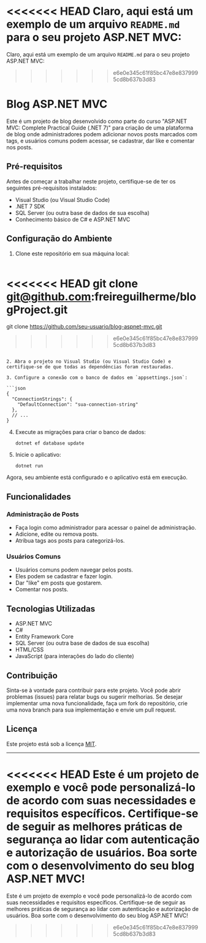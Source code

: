 <<<<<<< HEAD
﻿Claro, aqui está um exemplo de um arquivo `README.md` para o seu projeto ASP.NET MVC:
=======
Claro, aqui está um exemplo de um arquivo `README.md` para o seu projeto ASP.NET MVC:
>>>>>>> e6e0e345c61f85bc47e8e8379995cd8b637b3d83

# Blog ASP.NET MVC

Este é um projeto de blog desenvolvido como parte do curso "ASP.NET MVC: Complete Practical Guide (.NET 7)" para criação de uma plataforma de blog onde administradores podem adicionar novos posts marcados com tags, e usuários comuns podem acessar, se cadastrar, dar like e comentar nos posts.

## Pré-requisitos

Antes de começar a trabalhar neste projeto, certifique-se de ter os seguintes pré-requisitos instalados:

- Visual Studio (ou Visual Studio Code)
- .NET 7 SDK
- SQL Server (ou outra base de dados de sua escolha)
- Conhecimento básico de C# e ASP.NET MVC

## Configuração do Ambiente

1. Clone este repositório em sua máquina local:

   ```
<<<<<<< HEAD
   git clone git@github.com:freireguilherme/blogProject.git
=======
   git clone https://github.com/seu-usuario/blog-aspnet-mvc.git
>>>>>>> e6e0e345c61f85bc47e8e8379995cd8b637b3d83
   ```

2. Abra o projeto no Visual Studio (ou Visual Studio Code) e certifique-se de que todas as dependências foram restauradas.

3. Configure a conexão com o banco de dados em `appsettings.json`:

   ```json
   {
     "ConnectionStrings": {
       "DefaultConnection": "sua-connection-string"
     },
     // ...
   }
   ```

4. Execute as migrações para criar o banco de dados:

   ```
   dotnet ef database update
   ```

5. Inicie o aplicativo:

   ```
   dotnet run
   ```

Agora, seu ambiente está configurado e o aplicativo está em execução.

## Funcionalidades

### Administração de Posts

- Faça login como administrador para acessar o painel de administração.
- Adicione, edite ou remova posts.
- Atribua tags aos posts para categorizá-los.

### Usuários Comuns

- Usuários comuns podem navegar pelos posts.
- Eles podem se cadastrar e fazer login.
- Dar "like" em posts que gostarem.
- Comentar nos posts.

## Tecnologias Utilizadas

- ASP.NET MVC
- C#
- Entity Framework Core
- SQL Server (ou outra base de dados de sua escolha)
- HTML/CSS
- JavaScript (para interações do lado do cliente)

## Contribuição

Sinta-se à vontade para contribuir para este projeto. Você pode abrir problemas (issues) para relatar bugs ou sugerir melhorias. Se desejar implementar uma nova funcionalidade, faça um fork do repositório, crie uma nova branch para sua implementação e envie um pull request.

## Licença

Este projeto está sob a licença [MIT](LICENSE).

---

<<<<<<< HEAD
Este é um projeto de exemplo e você pode personalizá-lo de acordo com suas necessidades e requisitos específicos. Certifique-se de seguir as melhores práticas de segurança ao lidar com autenticação e autorização de usuários. Boa sorte com o desenvolvimento do seu blog ASP.NET MVC!
=======
Este é um projeto de exemplo e você pode personalizá-lo de acordo com suas necessidades e requisitos específicos. Certifique-se de seguir as melhores práticas de segurança ao lidar com autenticação e autorização de usuários. Boa sorte com o desenvolvimento do seu blog ASP.NET MVC!
>>>>>>> e6e0e345c61f85bc47e8e8379995cd8b637b3d83
